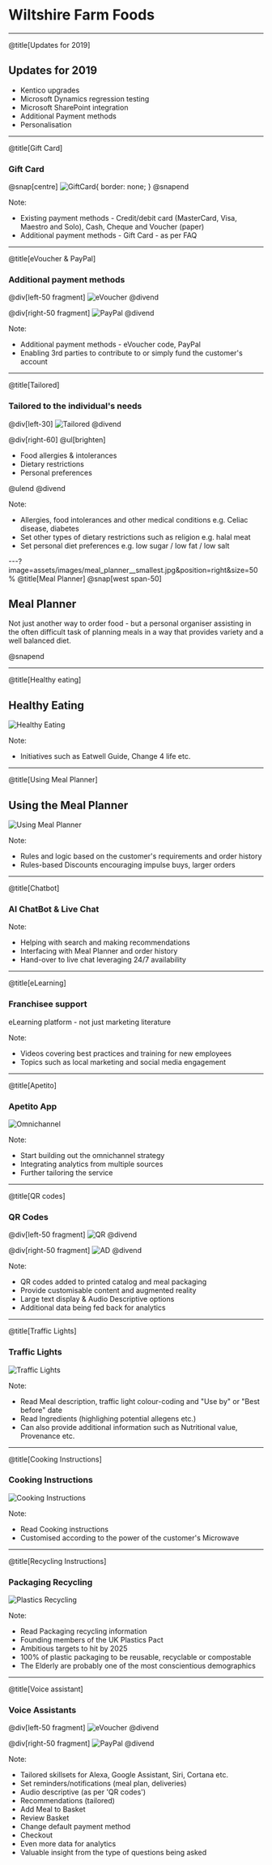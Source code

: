 # Wiltshire Farm Foods

---
@title[Updates for 2019]

## Updates for 2019

* Kentico upgrades
* Microsoft Dynamics regression testing
* Microsoft SharePoint integration
* Additional Payment methods
* Personalisation

---
@title[Gift Card]

### Gift Card

@snap[centre]
![GiftCard](assets/images/gift_card.png){ border: none; }
@snapend

Note:

* Existing payment methods - Credit/debit card (MasterCard, Visa, Maestro and Solo), Cash, Cheque and Voucher (paper)
* Additional payment methods - Gift Card - as per FAQ

---
@title[eVoucher & PayPal]

### Additional payment methods

@div[left-50 fragment]
![eVoucher](assets/images/evoucher.png)
@divend

@div[right-50 fragment]
![PayPal](assets/images/paypal.png)
@divend

Note:

* Additional payment methods - eVoucher code, PayPal
* Enabling 3rd parties to contribute to or simply fund the customer's account
  
---
@title[Tailored]

### Tailored to the individual's needs

@div[left-30]
![Tailored](assets/images/dietary_requirements.png)
@divend

@div[right-60]
@ul[brighten]

* Food allergies & intolerances
* Dietary restrictions
* Personal preferences
  
@ulend
@divend

Note:

* Allergies, food intolerances and other medical conditions e.g. Celiac disease, diabetes
* Set other types of dietary restrictions such as religion e.g. halal meat
* Set personal diet preferences e.g. low sugar / low fat / low salt
  
---?image=assets/images/meal_planner__smallest.jpg&position=right&size=50%
@title[Meal Planner]
@snap[west span-50]

## Meal Planner

Not just another way to order food - but a personal organiser assisting in the often difficult task of planning meals in a way that provides variety and a well balanced diet.

@snapend

---
@title[Healthy eating]

## Healthy Eating

![Healthy Eating](assets/images/food_switch_supporters.png)

Note:

* Initiatives such as Eatwell Guide, Change 4 life etc.
  
---
@title[Using Meal Planner]

## Using the Meal Planner

![Using Meal Planner](assets/images/editing_meal_planner.png)

Note:

* Rules and logic based on the customer's requirements and order history
* Rules-based Discounts encouraging impulse buys, larger orders

---
@title[Chatbot]

### AI ChatBot & Live Chat

Note:

* Helping with search and making recommendations
* Interfacing with Meal Planner and order history
* Hand-over to live chat leveraging 24/7 availability

---
@title[eLearning]

### Franchisee support

eLearning platform - not just marketing literature

Note:

* Videos covering best practices and training for new employees
* Topics such as local marketing and social media engagement
  
---
@title[Apetito]

### Apetito App

![Omnichannel](assets/images/omnichannel_strategy.png)

Note:

* Start building out the omnichannel strategy
* Integrating analytics from multiple sources
* Further tailoring the service

---
@title[QR codes]

### QR Codes

@div[left-50 fragment]
![QR](assets/images/qr_codes.png)
@divend

@div[right-50 fragment]
![AD](assets/images/audio_description.png)
@divend

Note:

* QR codes added to printed catalog and meal packaging
* Provide customisable content and augmented reality
* Large text display & Audio Descriptive options
* Additional data being fed back for analytics

---
@title[Traffic Lights]

### Traffic Lights

![Traffic Lights](assets/images/traffic_lights_food_labelling.png)

Note:

* Read Meal description, traffic light colour-coding and "Use by" or "Best before" date
* Read Ingredients (highlighing potential allegens etc.)
* Can also provide additional information such as Nutritional value, Provenance etc.

---
@title[Cooking Instructions]

### Cooking Instructions

![Cooking Instructions](assets/images/cooking_instructions.png)

Note:

* Read Cooking instructions
* Customised according to the power of the customer's Microwave

---
@title[Recycling Instructions]

### Packaging Recycling

![Plastics Recycling](assets/images/plastics.png)

Note:

* Read Packaging recycling information
* Founding members of the UK Plastics Pact
* Ambitious targets to hit by 2025
* 100% of plastic packaging to be reusable, recyclable or compostable
* The Elderly are probably one of the most conscientious demographics

---
@title[Voice assistant]

### Voice Assistants

@div[left-50 fragment]
![eVoucher](assets/images/amazon_alexa.png)
@divend

@div[right-50 fragment]
![PayPal](assets/images/google_assistant.png)
@divend

Note:

* Tailored skillsets for Alexa, Google Assistant, Siri, Cortana etc.
* Set reminders/notifications (meal plan, deliveries)
* Audio descriptive (as per 'QR codes')
* Recommendations (tailored)
* Add Meal to Basket
* Review Basket
* Change default payment method
* Checkout
* Even more data for analytics
* Valuable insight from the type of questions being asked
